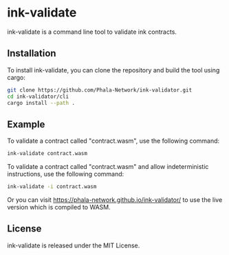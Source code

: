 # ink-validate
ink-validate is a command line tool to validate ink contracts.

## Installation

To install ink-validate, you can clone the repository and build the tool using cargo:
```bash
git clone https://github.com/Phala-Network/ink-validator.git
cd ink-validator/cli
cargo install --path .
```

## Example
To validate a contract called "contract.wasm", use the following command:
```bash
ink-validate contract.wasm
```

To validate a contract called "contract.wasm" and allow indeterministic instructions, use the following command:
```bash
ink-validate -i contract.wasm
```

Or you can visit https://phala-network.github.io/ink-validator/ to use the live version which is compiled to WASM.

## License
ink-validate is released under the MIT License.